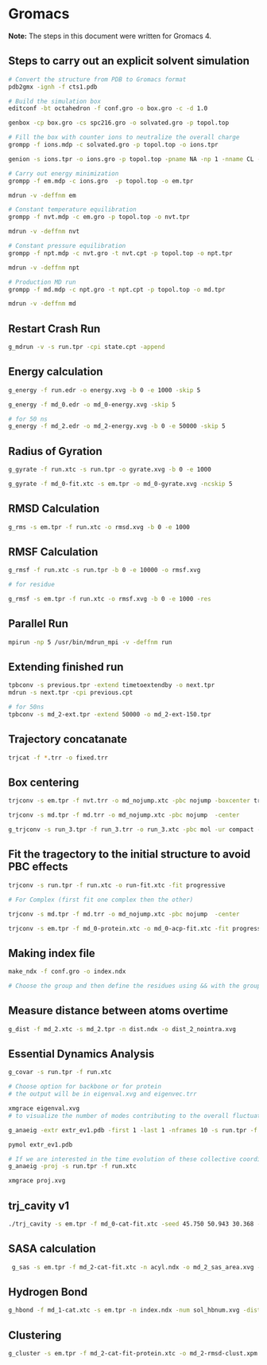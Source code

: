 # Gromacs

**Note:** The steps in this document were written for Gromacs 4. 

## Steps to carry out an explicit solvent simulation

```bash
# Convert the structure from PDB to Gromacs format
pdb2gmx -ignh -f cts1.pdb

# Build the simulation box
editconf -bt octahedron -f conf.gro -o box.gro -c -d 1.0

genbox -cp box.gro -cs spc216.gro -o solvated.gro -p topol.top

# Fill the box with counter ions to neutralize the overall charge
grompp -f ions.mdp -c solvated.gro -p topol.top -o ions.tpr

genion -s ions.tpr -o ions.gro -p topol.top -pname NA -np 1 -nname CL -nn 8 -g ion.log -neutral

# Carry out energy minimization
grompp -f em.mdp -c ions.gro  -p topol.top -o em.tpr

mdrun -v -deffnm em

# Constant temperature equilibration
grompp -f nvt.mdp -c em.gro -p topol.top -o nvt.tpr

mdrun -v -deffnm nvt

# Constant pressure equilibration
grompp -f npt.mdp -c nvt.gro -t nvt.cpt -p topol.top -o npt.tpr

mdrun -v -deffnm npt

# Production MD run
grompp -f md.mdp -c npt.gro -t npt.cpt -p topol.top -o md.tpr

mdrun -v -deffnm md

```

## Restart Crash Run

```bash
g_mdrun -v -s run.tpr -cpi state.cpt -append
```

## Energy calculation

```bash
g_energy -f run.edr -o energy.xvg -b 0 -e 1000 -skip 5

g_energy -f md_0.edr -o md_0-energy.xvg -skip 5

# for 50 ns
g_energy -f md_2.edr -o md_2-energy.xvg -b 0 -e 50000 -skip 5
```

## Radius of Gyration

```bash
g_gyrate -f run.xtc -s run.tpr -o gyrate.xvg -b 0 -e 1000

g_gyrate -f md_0-fit.xtc -s em.tpr -o md_0-gyrate.xvg -ncskip 5
```

## RMSD Calculation

```bash
g_rms -s em.tpr -f run.xtc -o rmsd.xvg -b 0 -e 1000
```

## RMSF Calculation

```bash
g_rmsf -f run.xtc -s run.tpr -b 0 -e 10000 -o rmsf.xvg

# for residue

g_rmsf -s em.tpr -f run.xtc -o rmsf.xvg -b 0 -e 1000 -res
```

## Parallel Run

```bash
mpirun -np 5 /usr/bin/mdrun_mpi -v -deffnm run
```

## Extending finished run
```bash
tpbconv -s previous.tpr -extend timetoextendby -o next.tpr
mdrun -s next.tpr -cpi previous.cpt

# for 50ns
tpbconv -s md_2-ext.tpr -extend 50000 -o md_2-ext-150.tpr 
```

## Trajectory concatanate

```bash
trjcat -f *.trr -o fixed.trr 
```

## Box centering

```bash
trjconv -s em.tpr -f nvt.trr -o md_nojump.xtc -pbc nojump -boxcenter tric

trjconv -s md.tpr -f md.trr -o md_nojump.xtc -pbc nojump  -center

g_trjconv -s run_3.tpr -f run_3.trr -o run_3.xtc -pbc mol -ur compact -center
```

## Fit the tragectory to the initial structure to avoid PBC effects

```bash
trjconv -s run.tpr -f run.xtc -o run-fit.xtc -fit progressive

# For Complex (first fit one complex then the other)

trjconv -s md.tpr -f md.trr -o md_nojump.xtc -pbc nojump  -center

trjconv -s em.tpr -f md_0-protein.xtc -o md_0-acp-fit.xtc -fit progressive -n acpIndex.ndx 
```

## Making index file

```bash
make_ndx -f conf.gro -o index.ndx    

# Choose the group and then define the residues using && with the group number
```

## Measure distance between atoms overtime

```bash
g_dist -f md_2.xtc -s md_2.tpr -n dist.ndx -o dist_2_nointra.xvg
```

## Essential Dynamics Analysis

```bash
g_covar -s run.tpr -f run.xtc

# Choose option for backbone or for protein
# the output will be in eigenval.xvg and eigenvec.trr

xmgrace eigenval.xvg
# to visualize the number of modes contributing to the overall fluctuation

g_anaeig -extr extr_ev1.pdb -first 1 -last 1 -nframes 10 -s run.tpr -f run.xtc

pymol extr_ev1.pdb

# If we are interested in the time evolution of these collective coordinates during the simulation, we can project the trajectory onto these coordinates:
g_anaeig -proj -s run.tpr -f run.xtc

xmgrace proj.xvg
```

## trj_cavity v1

```bash
./trj_cavity -s em.tpr -f md_0-cat-fit.xtc -seed 45.750 50.943 30.368 -o md_0_cavity_max_dim5_ff1.3.pdb -ot md_0_cavity_max_dim5_ff1.3.xtc -ov md_0_volume_max_dim5_ff1.3.xvg -mode max -dim 5 -ff_path amber99sb-ildn.ff -ff_radius -spacing 1.3 -cutoff 9 -n index.ndx
```

## SASA calculation

```bash
 g_sas -s em.tpr -f md_2-cat-fit.xtc -n acyl.ndx -o md_2_sas_area.xvg -tv md_2_sas_volume.x
```

## Hydrogen Bond
```bash
g_hbond -f md_1-cat.xtc -s em.tpr -n index.ndx -num sol_hbnum.xvg -dist sol_hbdist.xvg
```

## Clustering

```bash
g_cluster -s em.tpr -f md_2-cat-fit-protein.xtc -o md_2-rmsd-clust.xpm -g md_2-cluster.log -sz md_2-clust-size.xvg -clid md_2-clust-id.xvg -cl md_2-clusters.pdb
```